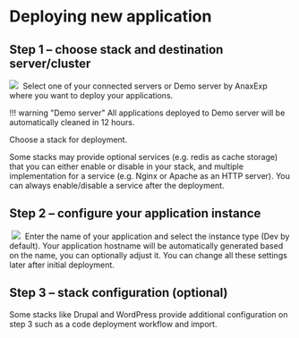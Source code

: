 # Deploying new application

## Step 1 – choose stack and destination server/cluster

![](http://via.placeholder.com/640x360)​
​
Select one of your connected servers or Demo server by AnaxExp where you want to deploy your applications. 

!!! warning "Demo server"
    All applications deployed to Demo server will be automatically cleaned in 12 hours.

Choose a stack for deployment.

Some stacks may provide optional services (e.g. redis as cache storage) that you can either enable or disable in your stack, and multiple implementation for a service (e.g. Nginx or Apache as an HTTP server). You can always enable/disable a service after the deployment.

## Step 2 – configure your application instance
​
![](http://via.placeholder.com/640x360)​
​
Enter the name of your application and select the instance type (Dev by default). Your application hostname will be automatically generated based on the name, you can optionally adjust it. You can change all these settings later after initial deployment. 

## Step 3 – stack configuration (optional)

Some stacks like Drupal and WordPress provide additional configuration on step 3 such as a code deployment workflow and import.
​